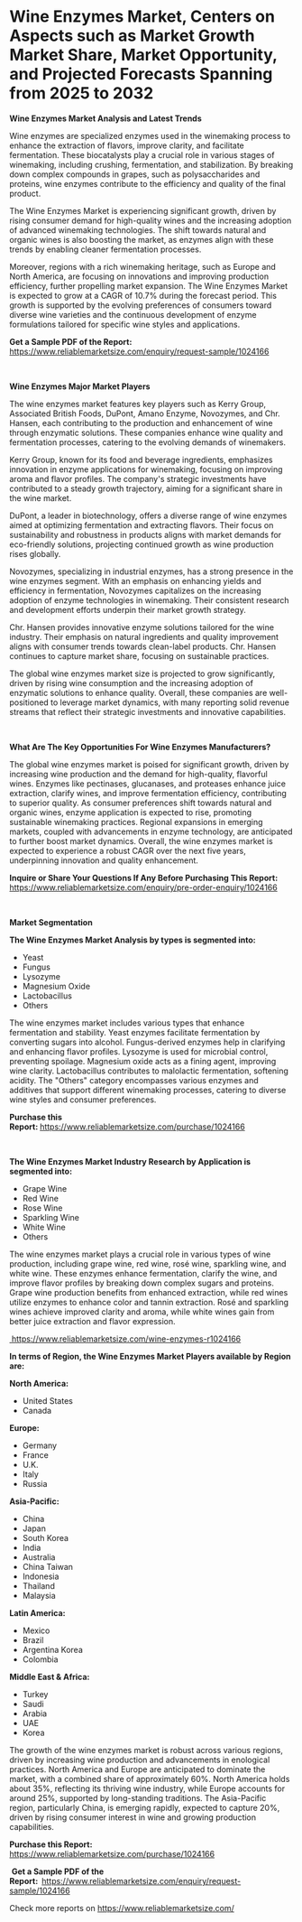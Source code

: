 <p><h1>Wine Enzymes Market, Centers on Aspects such as Market Growth Market Share, Market Opportunity, and Projected Forecasts Spanning from 2025 to 2032</h1></p><p><strong>Wine Enzymes Market Analysis and Latest Trends</strong></p>
<p><p>Wine enzymes are specialized enzymes used in the winemaking process to enhance the extraction of flavors, improve clarity, and facilitate fermentation. These biocatalysts play a crucial role in various stages of winemaking, including crushing, fermentation, and stabilization. By breaking down complex compounds in grapes, such as polysaccharides and proteins, wine enzymes contribute to the efficiency and quality of the final product.</p><p>The Wine Enzymes Market is experiencing significant growth, driven by rising consumer demand for high-quality wines and the increasing adoption of advanced winemaking technologies. The shift towards natural and organic wines is also boosting the market, as enzymes align with these trends by enabling cleaner fermentation processes. </p><p>Moreover, regions with a rich winemaking heritage, such as Europe and North America, are focusing on innovations and improving production efficiency, further propelling market expansion. The Wine Enzymes Market is expected to grow at a CAGR of 10.7% during the forecast period. This growth is supported by the evolving preferences of consumers toward diverse wine varieties and the continuous development of enzyme formulations tailored for specific wine styles and applications.</p></p>
<p><strong>Get a Sample PDF of the Report:&nbsp;</strong> <a href="https://www.reliablemarketsize.com/enquiry/request-sample/1024166?utm_campaign=2307&utm_medium=2&utm_source=Github&utm_content=ia&utm_term=06032025&utm_id=wine-enzymes">https://www.reliablemarketsize.com/enquiry/request-sample/1024166</a></p>
<p>&nbsp;</p>
<p><strong>Wine Enzymes Major Market Players</strong></p>
<p><p>The wine enzymes market features key players such as Kerry Group, Associated British Foods, DuPont, Amano Enzyme, Novozymes, and Chr. Hansen, each contributing to the production and enhancement of wine through enzymatic solutions. These companies enhance wine quality and fermentation processes, catering to the evolving demands of winemakers.</p><p>Kerry Group, known for its food and beverage ingredients, emphasizes innovation in enzyme applications for winemaking, focusing on improving aroma and flavor profiles. The company's strategic investments have contributed to a steady growth trajectory, aiming for a significant share in the wine market. </p><p>DuPont, a leader in biotechnology, offers a diverse range of wine enzymes aimed at optimizing fermentation and extracting flavors. Their focus on sustainability and robustness in products aligns with market demands for eco-friendly solutions, projecting continued growth as wine production rises globally.</p><p>Novozymes, specializing in industrial enzymes, has a strong presence in the wine enzymes segment. With an emphasis on enhancing yields and efficiency in fermentation, Novozymes capitalizes on the increasing adoption of enzyme technologies in winemaking. Their consistent research and development efforts underpin their market growth strategy.</p><p>Chr. Hansen provides innovative enzyme solutions tailored for the wine industry. Their emphasis on natural ingredients and quality improvement aligns with consumer trends towards clean-label products. Chr. Hansen continues to capture market share, focusing on sustainable practices.</p><p>The global wine enzymes market size is projected to grow significantly, driven by rising wine consumption and the increasing adoption of enzymatic solutions to enhance quality. Overall, these companies are well-positioned to leverage market dynamics, with many reporting solid revenue streams that reflect their strategic investments and innovative capabilities.</p></p>
<p>&nbsp;</p>
<p><strong>What Are The Key Opportunities For Wine Enzymes Manufacturers?</strong></p>
<p><p>The global wine enzymes market is poised for significant growth, driven by increasing wine production and the demand for high-quality, flavorful wines. Enzymes like pectinases, glucanases, and proteases enhance juice extraction, clarify wines, and improve fermentation efficiency, contributing to superior quality. As consumer preferences shift towards natural and organic wines, enzyme application is expected to rise, promoting sustainable winemaking practices. Regional expansions in emerging markets, coupled with advancements in enzyme technology, are anticipated to further boost market dynamics. Overall, the wine enzymes market is expected to experience a robust CAGR over the next five years, underpinning innovation and quality enhancement.</p></p>
<p><strong>Inquire or Share Your Questions If Any Before Purchasing This Report:</strong> <a href="https://www.reliablemarketsize.com/enquiry/pre-order-enquiry/1024166?utm_campaign=2307&utm_medium=2&utm_source=Github&utm_content=ia&utm_term=06032025&utm_id=wine-enzymes">https://www.reliablemarketsize.com/enquiry/pre-order-enquiry/1024166</a></p>
<p>&nbsp;</p>
<p><strong>Market Segmentation</strong></p>
<p><strong>The Wine Enzymes Market Analysis by types is segmented into:</strong></p>
<p><ul><li>Yeast</li><li>Fungus</li><li>Lysozyme</li><li>Magnesium Oxide</li><li>Lactobacillus</li><li>Others</li></ul></p>
<p><p>The wine enzymes market includes various types that enhance fermentation and stability. Yeast enzymes facilitate fermentation by converting sugars into alcohol. Fungus-derived enzymes help in clarifying and enhancing flavor profiles. Lysozyme is used for microbial control, preventing spoilage. Magnesium oxide acts as a fining agent, improving wine clarity. Lactobacillus contributes to malolactic fermentation, softening acidity. The "Others" category encompasses various enzymes and additives that support different winemaking processes, catering to diverse wine styles and consumer preferences.</p></p>
<p><strong>Purchase this Report:&nbsp;</strong><a href="https://www.reliablemarketsize.com/purchase/1024166?utm_campaign=2307&utm_medium=2&utm_source=Github&utm_content=ia&utm_term=06032025&utm_id=wine-enzymes">https://www.reliablemarketsize.com/purchase/1024166</a></p>
<p>&nbsp;</p>
<p><strong>The Wine Enzymes Market Industry Research by Application is segmented into:</strong></p>
<p><ul><li>Grape Wine</li><li>Red Wine</li><li>Rose Wine</li><li>Sparkling Wine</li><li>White Wine</li><li>Others</li></ul></p>
<p><p>The wine enzymes market plays a crucial role in various types of wine production, including grape wine, red wine, rosé wine, sparkling wine, and white wine. These enzymes enhance fermentation, clarify the wine, and improve flavor profiles by breaking down complex sugars and proteins. Grape wine production benefits from enhanced extraction, while red wines utilize enzymes to enhance color and tannin extraction. Rosé and sparkling wines achieve improved clarity and aroma, while white wines gain from better juice extraction and flavor expression.</p></p>
<p><a href="https://www.reliablemarketsize.com/wine-enzymes-r1024166?utm_campaign=2307&utm_medium=2&utm_source=Github&utm_content=ia&utm_term=06032025&utm_id=wine-enzymes">&nbsp;https://www.reliablemarketsize.com/wine-enzymes-r1024166</a></p>
<p><strong>In terms of Region, the Wine Enzymes Market Players available by Region are:</strong></p>
<p>
    <p> <strong> North America: </strong>
        <ul>
            <li>United States</li>
            <li>Canada</li>
        </ul>
        </p> 
    <p> <strong> Europe: </strong>
        <ul>
            <li>Germany</li>
            <li>France</li>
            <li>U.K.</li>
            <li>Italy</li>
            <li>Russia</li>
        </ul>
        </p> 
    <p> <strong> Asia-Pacific: </strong>
        <ul>
            <li>China</li>
            <li>Japan</li>
            <li>South Korea</li>
            <li>India</li>
            <li>Australia</li>
            <li>China Taiwan</li>
            <li>Indonesia</li>
            <li>Thailand</li>
            <li>Malaysia</li>
        </ul>
        </p> 
    <p> <strong> Latin America: </strong>
        <ul>
            <li>Mexico</li>
            <li>Brazil</li>
            <li>Argentina Korea</li>
            <li>Colombia</li>
        </ul>
        </p> 
    <p> <strong> Middle East & Africa: </strong>
        <ul>
            <li>Turkey</li>
            <li>Saudi</li>
            <li>Arabia</li>
            <li>UAE</li>
            <li>Korea</li>
        </ul>
    </p>
    </p>
<p><p>The growth of the wine enzymes market is robust across various regions, driven by increasing wine production and advancements in enological practices. North America and Europe are anticipated to dominate the market, with a combined share of approximately 60%. North America holds about 35%, reflecting its thriving wine industry, while Europe accounts for around 25%, supported by long-standing traditions. The Asia-Pacific region, particularly China, is emerging rapidly, expected to capture 20%, driven by rising consumer interest in wine and growing production capabilities.</p></p>
<p><strong>Purchase this Report: </strong><a href="https://www.reliablemarketsize.com/purchase/1024166?utm_campaign=2307&utm_medium=2&utm_source=Github&utm_content=ia&utm_term=06032025&utm_id=wine-enzymes">https://www.reliablemarketsize.com/purchase/1024166</a></p>
<p>&nbsp;<strong>Get a Sample PDF of the Report:&nbsp;&nbsp;</strong><a href="https://www.reliablemarketsize.com/enquiry/request-sample/1024166?utm_campaign=2307&utm_medium=2&utm_source=Github&utm_content=ia&utm_term=06032025&utm_id=wine-enzymes">https://www.reliablemarketsize.com/enquiry/request-sample/1024166</a></p>
<p><strong></strong></p>
<p>Check more reports on <a href="https://www.reliablemarketsize.com/?utm_campaign=2307&utm_medium=2&utm_source=Github&utm_content=ia&utm_term=06032025&utm_id=wine-enzymes">https://www.reliablemarketsize.com/</a></p>